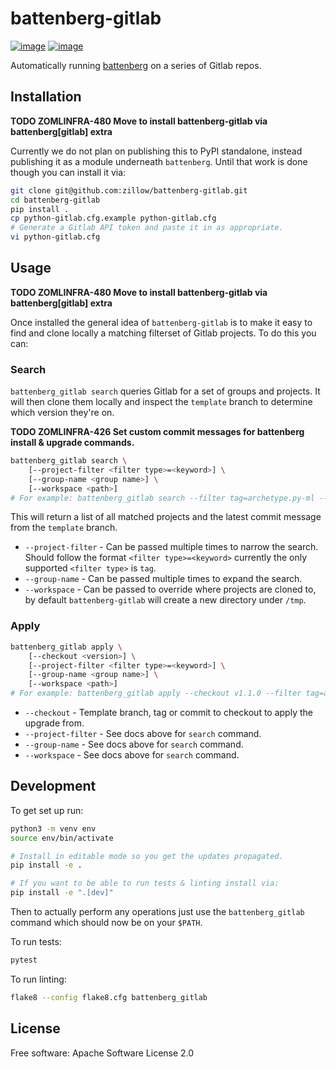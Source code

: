 # battenberg-gitlab

[![image](https://img.shields.io/pypi/v/battenberg-gitlab.svg)](https://pypi.python.org/pypi/battenberg-gitlab)
[![image](https://img.shields.io/travis/zillow/battenberg-gitlab.svg)](https://travis-ci.org/zillow/battenberg-gitlab)

Automatically running [battenberg](https://github.com/zillow/battenberg) on a series of Gitlab repos.

## Installation

**TODO ZOMLINFRA-480 Move to install battenberg-gitlab via battenberg[gitlab] extra**

Currently we do not plan on publishing this to PyPI standalone, instead publishing it as a module underneath `battenberg`.
Until that work is done though you can install it via:

```bash
git clone git@github.com:zillow/battenberg-gitlab.git
cd battenberg-gitlab
pip install .
cp python-gitlab.cfg.example python-gitlab.cfg
# Generate a Gitlab API token and paste it in as appropriate.
vi python-gitlab.cfg
```

## Usage

**TODO ZOMLINFRA-480 Move to install battenberg-gitlab via battenberg[gitlab] extra**

Once installed the general idea of `battenberg-gitlab` is to make it easy to find and clone locally a matching filterset
of Gitlab projects. To do this you can:

### Search

`battenberg_gitlab search` queries Gitlab for a set of groups and projects. It will then clone them locally and inspect
the `template` branch to determine which version they're on.

**TODO ZOMLINFRA-426 Set custom commit messages for battenberg install & upgrade commands.**

```bash
battenberg_gitlab search \
    [--project-filter <filter type>=<keyword>] \
    [--group-name <group name>] \
    [--workspace <path>]
# For example: battenberg_gitlab search --filter tag=archetype.py-ml --group-name zoml
```

This will return a list of all matched projects and the latest commit message from the `template` branch.

* `--project-filter` - Can be passed multiple times to narrow the search. Should follow the format `<filter type>=<keyword>`
currently the only supported `<filter type>` is `tag`.
* `--group-name` - Can be passed multiple times to expand the search.
* `--workspace` - Can be passed to override where projects are cloned to, by default `battenberg-gitlab` will create
a new directory under `/tmp`.

### Apply

```bash
battenberg_gitlab apply \
    [--checkout <version>] \
    [--project-filter <filter type>=<keyword>] \
    [--group-name <group name>] \
    [--workspace <path>]
# For example: battenberg_gitlab apply --checkout v1.1.0 --filter tag=archetype.py-ml --group-name zoml
```

* `--checkout` - Template branch, tag or commit to checkout to apply the upgrade from.
* `--project-filter` - See docs above for `search` command.
* `--group-name` - See docs above for `search` command.
* `--workspace` - See docs above for `search` command.

## Development

To get set up run:

```bash
python3 -m venv env
source env/bin/activate

# Install in editable mode so you get the updates propagated.
pip install -e .

# If you want to be able to run tests & linting install via:
pip install -e ".[dev]"
```

Then to actually perform any operations just use the `battenberg_gitlab` command which should now be on your `$PATH`.

To run tests:

```bash
pytest
```

To run linting:

```bash
flake8 --config flake8.cfg battenberg_gitlab
```

## License

Free software: Apache Software License 2.0
